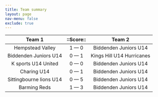 ```yaml
---
title: Team summary
layout: page
nav-menu: false
exclude: true
---
```




|         Team 1          |  ::Score::  |          Team 2           |
|:-----------------------:|:-----------:|:-------------------------:|
|    Hempstead Valley     | 1 &mdash; 0 |   Biddenden Juniors U14   |
|  Biddenden Juniors U14  | 0 &mdash; 1 | Kings Hill U14 Hurricanes |
|   K sports U14 United   | 0 &mdash; 0 |   Biddenden Juniors U14   |
|       Charing U14       | 0 &mdash; 1 |   Biddenden Juniors U14   |
| Sittingbourne lions U14 | 0 &mdash; 5 |   Biddenden Juniors U14   |
|      Barming Reds       | 1 &mdash; 3 |   Biddenden Juniors U14   |

 <br /><br /><br />